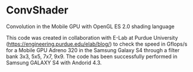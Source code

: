 ConvShader
==========

Convolution in the Mobile GPU with OpenGL ES 2.0 shading language

This code was created in collaboration with E-Lab at Purdue University (https://engineering.purdue.edu/elab/blog/) to check the speed in Gflops/s for a Mobile GPU Adreno 320 in the Samsung Galaxy S4 through a filter bank 3x3, 5x5, 7x7, 9x9.
The code has been successfully performed in Samsung GALAXY S4 with Andorid 4.3. 




